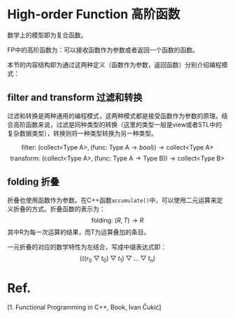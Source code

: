# High-order Function 高阶函数

数学上的模型即为复合函数。

FP中的高阶函数为：可以接收函数作为参数或者返回一个函数的函数。

本节的内容结构即为通过这两种定义（函数作为参数，返回函数）分别介绍编程模式：

## filter and transform 过滤和转换

过滤和转换是两种通用的编程模式，这两种模式都是接受函数作为参数的原理。结合高阶函数来说，过滤是同种类型的转换（这里的类型一般是view或者STL中的复杂数据类型），转换则将一种类型转换为另一种类型。

$$
\text{filter: }(\text{collect<Type A>}, (\text{func: Type A}\to bool))\to \text{collect<Type A>}
$$
$$
\text{transform: }(\text{collect<Type A>}, (\text{func: Type A}\to\text{Type B}))\to \text{collect<Type B>}
$$

## folding 折叠

折叠也使用函数作为参数。在C++函数`accumulate()`中，可以使用二元运算来定义折叠的方式。折叠函数的表示为：
$$
\text{folding: }(R, T) \to R
$$
其中R为每一次运算的结果，而T为运算叠加的条目。

一元折叠的对应的数学特性为左结合，写成中缀表达式即：
$$
(((r_0\bigtriangledown t_0)\bigtriangledown t_1)\bigtriangledown ...\bigtriangledown t_n)
$$



# Ref.
[1. Functional Programming in C++, Book, Ivan Čukić]
